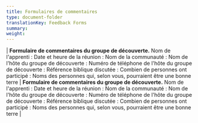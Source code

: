 ```yaml
---
title: Formulaires de commentaires
type: document-folder
translationKey: Feedback Forms
summary: 
weight: 
---
```

| **Formulaire de commentaires du groupe de découverte.** Nom de l'apprenti : Date et heure de la réunion : Nom de la communauté : Nom de l'hôte du groupe de découverte : Numéro de téléphone de l'hôte du groupe de découverte : Référence biblique discutée : Combien de personnes ont participé : Noms des personnes qui, selon vous, pourraient être une bonne terre | **Formulaire de commentaires du groupe de découverte.** Nom de l'apprenti : Date et heure de la réunion : Nom de la communauté : Nom de l'hôte du groupe de découverte : Numéro de téléphone de l'hôte du groupe de découverte : Référence biblique discutée : Combien de personnes ont participé : Noms des personnes qui, selon vous, pourraient être une bonne terre  |